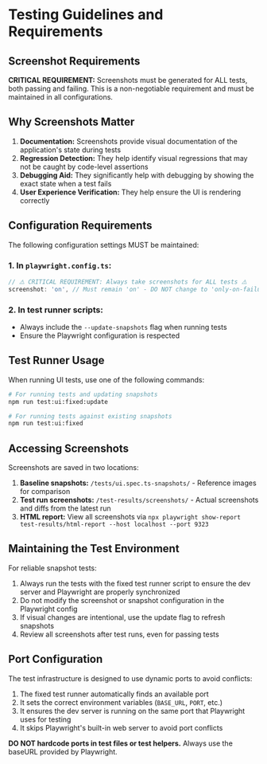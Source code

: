 # Testing Guidelines and Requirements

## Screenshot Requirements

**CRITICAL REQUIREMENT:** Screenshots must be generated for ALL tests, both passing and failing. This is a non-negotiable requirement and must be maintained in all configurations.

## Why Screenshots Matter

1. **Documentation:** Screenshots provide visual documentation of the application's state during tests
2. **Regression Detection:** They help identify visual regressions that may not be caught by code-level assertions
3. **Debugging Aid:** They significantly help with debugging by showing the exact state when a test fails
4. **User Experience Verification:** They help ensure the UI is rendering correctly

## Configuration Requirements

The following configuration settings MUST be maintained:

### 1. In `playwright.config.ts`:
```typescript
// ⚠️ CRITICAL REQUIREMENT: Always take screenshots for ALL tests ⚠️
screenshot: 'on', // Must remain 'on' - DO NOT change to 'only-on-failure'
```

### 2. In test runner scripts:
- Always include the `--update-snapshots` flag when running tests
- Ensure the Playwright configuration is respected

## Test Runner Usage

When running UI tests, use one of the following commands:

```bash
# For running tests and updating snapshots
npm run test:ui:fixed:update

# For running tests against existing snapshots
npm run test:ui:fixed
```

## Accessing Screenshots

Screenshots are saved in two locations:

1. **Baseline snapshots:** `/tests/ui.spec.ts-snapshots/` - Reference images for comparison
2. **Test run screenshots:** `/test-results/screenshots/` - Actual screenshots and diffs from the latest run
3. **HTML report:** View all screenshots via `npx playwright show-report test-results/html-report --host localhost --port 9323`

## Maintaining the Test Environment

For reliable snapshot tests:

1. Always run the tests with the fixed test runner script to ensure the dev server and Playwright are properly synchronized
2. Do not modify the screenshot or snapshot configuration in the Playwright config
3. If visual changes are intentional, use the update flag to refresh snapshots
4. Review all screenshots after test runs, even for passing tests

## Port Configuration

The test infrastructure is designed to use dynamic ports to avoid conflicts:

1. The fixed test runner automatically finds an available port
2. It sets the correct environment variables (`BASE_URL`, `PORT`, etc.)
3. It ensures the dev server is running on the same port that Playwright uses for testing
4. It skips Playwright's built-in web server to avoid port conflicts

**DO NOT hardcode ports in test files or test helpers.** Always use the baseURL provided by Playwright.
